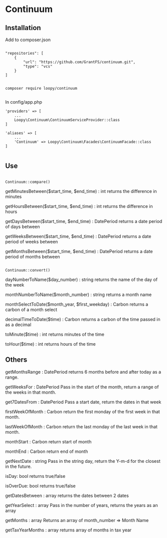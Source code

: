 # Continuum

## Installation

Add to composer.json

```

"repositories": [
    {
        "url": "https://github.com/GrantFS/continuum.git",
        "type": "vcs"
    }
]

```

```

composer require loopy/continuum


```

In config/app.php

```
'providers' => [
    ...
    Loopy\Continuum\ContinuumServiceProvider::class
]

'aliases' => [
    ...
    'Continuum' => Loopy\Continuum\Facades\ContinuumFacade::class
]


```

## Use

```

Continuum::compare()

```

getMinutesBetween($start_time, $end_time) : int
returns the difference in minutes

getHoursBetween($start_time, $end_time) : int
returns the difference in hours

getDaysBetween($start_time, $end_time) : DatePeriod
returns a date period of days between

getWeeksBetween($start_time, $end_time) : DatePeriod
returns a date period of weeks between

getMonthsBetween($start_time, $end_time) : DatePeriod
returns a date period of months between


```

Continuum::convert()

```

dayNumberToName($day_number) : string
returns the name of the day of the week

monthNumberToName($month_number) : string
returns a month name

monthSelectToDate($month_year, $first_weekday) : Carbon
returns a carbon of a month select

decimalTimeToDate($time) : Carbon
returns a carbon of the time passed in as a decimal

toMinute($time) : int
returns minutes of the time

toHour($time) : int
returns hours of the time

## Others

getMonthsRange : DatePeriod
returns 6 months before and after today as a range.

getWeeksFor : DatePeriod
Pass in the start of the month, return a range of the weeks in that month.

get7DatesFrom : DatePeriod
Pass a start date, return the dates in that week

firstWeekOfMonth : Carbon
return the first monday of the first week in that month.

lastWeekOfMonth : Carbon
return the last monday of the last week in that month.

monthStart : Carbon
return start of month

monthEnd : Carbon
return end of month

getNextDate : string
Pass in the string day, return the Y-m-d for the closest in the future.

isDay: bool
returns true/false

isOverDue: bool
returns true/false

getDatesBetween : array
returns the dates between 2 dates

getYearSelect : array
Pass in the number of years, returns the years as an array

getMonths : array
Returns an array of month_number => Month Name

getTaxYearMonths : array
returns array of months in tax year











